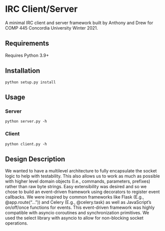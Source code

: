 # IRC Client/Server
A minimal IRC client and server framework built by Anthony and Drew for COMP 445 Concordia University Winter 2021.

## Requirements
Requires Python 3.9+

## Installation
```
python setup.py install
```

## Usage
### Server
```
python server.py -h
```
### Client
```
python client.py -h
```

## Design Description
We wanted to have a multilevel architecture to fully encapsulate the socket logic to help with testability. This also allows us to work as much as possible with higher level domain objects (I.e., commands, parameters, prefixes) rather than raw byte strings. Easy extensibility was desired and so we chose to build an event-driven framework using decorators to register event callbacks. We were inspired by common frameworks like Flask (E.g., @app.route(“…”)) and Celery (E.g., @celery.task) as well as JavaScript’s on/off/once functions for events. This event-driven framework was highly compatible with asyncio coroutines and synchronization primitives. We used the select library with asyncio to allow for non-blocking socket operations.